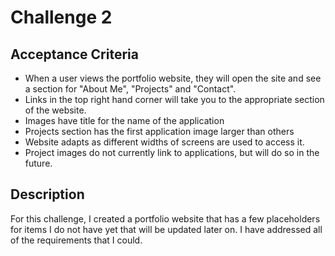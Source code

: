 # Challenge 2
## Acceptance Criteria
- When a user views the portfolio website, they will open the site and see a section for "About Me", "Projects" and "Contact".
- Links in the top right hand corner will take you to the appropriate section of the website. 
- Images have title for the name of the application
- Projects section has the first application image larger than others
- Website adapts as different widths of screens are used to access it. 
- Project images do not currently link to applications, but will do so in the future.

## Description
For this challenge, I created a portfolio website that has a few placeholders for items I do not have yet that will be updated later on. I have addressed all of the requirements that I could. 
